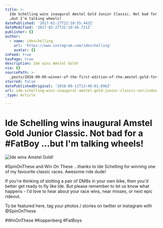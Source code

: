 ```yaml
---
title: >-
  Ide Schelling wins inaugural Amstel Gold Junior Classic. Not bad for a #FatBoy
  …but I’m talking wheels!
datePublished: '2017-02-27T22:10:55.443Z'
dateModified: '2017-02-27T22:10:46.721Z'
publisher: {}
author:
  - name: ideschelling
    url: 'https://www.instagram.com/ideschelling'
    avatar: {}
inFeed: true
hasPage: true
description: Ide wins Amstel Gold!
via: {}
sourcePath: >-
  _posts/2016-09-09-winner-of-the-first-edition-of-the-amstel-gold-for-juniors.md
starred: false
datePublishedOriginal: '2016-09-11T13:48:01.696Z'
url: ide-schelling-wins-inaugural-amstel-gold-junior-classic-not/index.html
_type: Article

---
```

# Ide Schelling wins inaugural Amstel Gold Junior Classic. Not bad for a \#FatBoy ...but I'm talking wheels!
![Ide wins Amstel Gold!](https://s3-us-west-2.amazonaws.com/the-grid-img/p/548c6dc203880115c82180a17e6db1b16deedd60.jpg)

\#SpinOnThese and Win On These ...thanks to Ide Schelling for winning one of my favourite classic races. Awesome ride dude!

If you're thinking of slotting a pair of DM8s in your own bike, then you'd better get ready to fly like Ide. But please remember to let us know what happens - I'd love to hear about your race wins, near misses, or next epic rideout.

To be featured here, tag your photos / stories on twitter or instagram with @SpinOnThese

\#WinOnThese \#Koppenberg \#FatBoys
